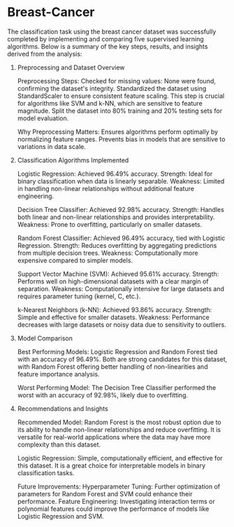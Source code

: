 # Breast-Cancer
The classification task using the breast cancer dataset was successfully completed by implementing and comparing five supervised learning algorithms. Below is a summary of the key steps, results, and insights derived from the analysis:
1. Preprocessing and Dataset Overview

    Preprocessing Steps:
        Checked for missing values: None were found, confirming the dataset's integrity.
        Standardized the dataset using StandardScaler to ensure consistent feature scaling. This step is crucial for algorithms like SVM and k-NN, which are sensitive to feature magnitude.
        Split the dataset into 80% training and 20% testing sets for model evaluation.

    Why Preprocessing Matters:
        Ensures algorithms perform optimally by normalizing feature ranges.
        Prevents bias in models that are sensitive to variations in data scale.

2. Classification Algorithms Implemented

    Logistic Regression:
        Achieved 96.49% accuracy.
        Strength: Ideal for binary classification when data is linearly separable.
        Weakness: Limited in handling non-linear relationships without additional feature engineering.

    Decision Tree Classifier:
        Achieved 92.98% accuracy.
        Strength: Handles both linear and non-linear relationships and provides interpretability.
        Weakness: Prone to overfitting, particularly on smaller datasets.

    Random Forest Classifier:
        Achieved 96.49% accuracy, tied with Logistic Regression.
        Strength: Reduces overfitting by aggregating predictions from multiple decision trees.
        Weakness: Computationally more expensive compared to simpler models.

    Support Vector Machine (SVM):
        Achieved 95.61% accuracy.
        Strength: Performs well on high-dimensional datasets with a clear margin of separation.
        Weakness: Computationally intensive for large datasets and requires parameter tuning (kernel, C, etc.).

    k-Nearest Neighbors (k-NN):
        Achieved 93.86% accuracy.
        Strength: Simple and effective for smaller datasets.
        Weakness: Performance decreases with large datasets or noisy data due to sensitivity to outliers.

3. Model Comparison

    Best Performing Models:
        Logistic Regression and Random Forest tied with an accuracy of 96.49%. Both are strong candidates for this dataset, with Random Forest offering better handling of non-linearities and feature importance analysis.

    Worst Performing Model:
        The Decision Tree Classifier performed the worst with an accuracy of 92.98%, likely due to overfitting.

4. Recommendations and Insights

    Recommended Model:
        Random Forest is the most robust option due to its ability to handle non-linear relationships and reduce overfitting. It is versatile for real-world applications where the data may have more complexity than this dataset.

    Logistic Regression:
        Simple, computationally efficient, and effective for this dataset. It is a great choice for interpretable models in binary classification tasks.

    Future Improvements:
        Hyperparameter Tuning: Further optimization of parameters for Random Forest and SVM could enhance their performance.
        Feature Engineering: Investigating interaction terms or polynomial features could improve the performance of models like Logistic Regression and SVM.

